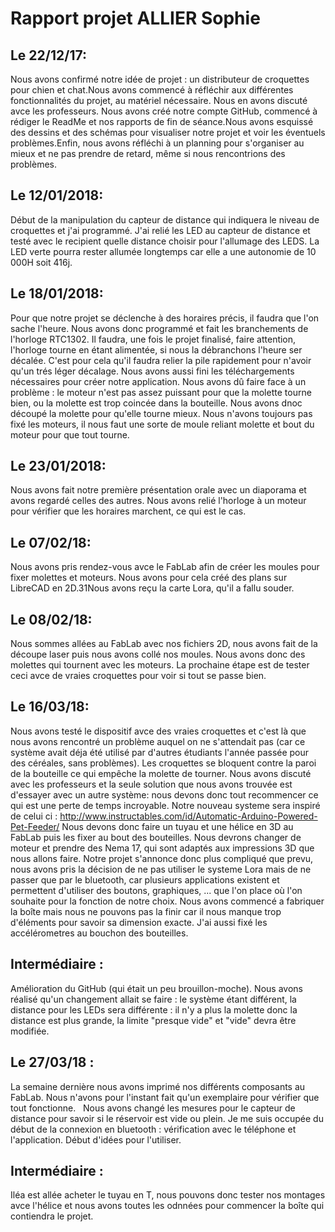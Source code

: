 # Rapport projet ALLIER Sophie

## Le 22/12/17:
Nous avons confirmé notre idée de projet : un distributeur de croquettes pour chien et chat.Nous avons commencé à réfléchir aux différentes fonctionnalités du projet, au matériel nécessaire. Nous en avons discuté avce les professeurs. Nous avons créé notre compte GitHub, commencé à rédiger le ReadMe et nos rapports de fin de séance.Nous avons esquissé des dessins et des schémas pour visualiser notre projet et voir les éventuels problèmes.Enfin, nous avons réfléchi à un planning pour s'organiser au mieux et ne pas prendre de retard, même si nous rencontrions des problèmes.

## Le 12/01/2018:
Début de la manipulation du capteur de distance qui indiquera le niveau de croquettes et j'ai programmé. J'ai relié les LED au capteur de distance et testé avec le recipient quelle distance choisir pour l'allumage des LEDS. La LED verte pourra rester allumée longtemps car elle a une autonomie de 10 000H soit 416j. 

## Le 18/01/2018:
Pour que notre projet se déclenche à des horaires précis, il faudra que l'on sache l'heure.
Nous avons donc programmé et fait les branchements de l'horloge RTC1302. Il faudra, une fois le projet finalisé, faire attention, l'horloge tourne en étant alimentée, si nous la débranchons l'heure ser décalée. C'est pour cela qu'il faudra relier la pile rapidement pour n'avoir qu'un trés léger décalage.
Nous avons aussi fini les téléchargements nécessaires pour créer notre application. 
Nous avons dû faire face à un problème : le moteur n'est pas assez puissant pour que la molette tourne bien, ou la molette est trop coincée dans la bouteille. Nous avons dnoc découpé la molette pour qu'elle tourne mieux. Nous n'avons toujours pas fixé les moteurs, il nous faut une sorte de moule reliant molette et bout du moteur pour que tout tourne.

## Le 23/01/2018: 
Nous avons fait notre première présentation orale avec un diaporama et avons regardé celles des autres.
Nous avons relié l'horloge à un moteur pour vérifier que les horaires marchent, ce qui est le cas.

## Le 07/02/18:
Nous avons pris rendez-vous avce le FabLab afin de créer les moules pour fixer molettes et moteurs. Nous avons pour cela créé des plans sur LibreCAD en 2D.31Nous avons reçu la carte Lora, qu'il a fallu souder.

## Le 08/02/18:
Nous sommes allées au FabLab avec nos fichiers 2D, nous avons fait de la découpe laser puis nous avons collé nos moules. Nous avons donc des molettes qui tournent avec les moteurs. La prochaine étape est de tester ceci avce de vraies croquettes pour voir si tout se passe bien.

## Le 16/03/18: 
Nous avons testé le dispositif avce des vraies croquettes et c'est là que nous avons rencontré un problème auquel on ne s'attendait pas (car ce système avait déja été utilisé par d'autres étudiants l'année passée pour des céréales, sans problèmes). Les croquettes se bloquent contre la paroi de la bouteille ce qui empêche la molette de tourner. 
Nous avons discuté avec les professeurs et la seule solution que nous avons trouvée est d'essayer avec un autre système: nous devons donc tout recommencer ce qui est une perte de temps incroyable. Notre nouveau systeme sera inspiré de celui ci : http://www.instructables.com/id/Automatic-Arduino-Powered-Pet-Feeder/ 
Nous devons donc faire un tuyau et une hélice en 3D au FabLab puis les fixer au bout des bouteilles. Nous devrons changer de moteur et prendre des Nema 17, qui sont adaptés aux impressions 3D que nous allons faire.
Notre projet s'annonce donc plus compliqué que prevu, nous avons pris la décision de ne pas utiliser le systeme Lora mais de ne passer que par le bluetooth, car plusieurs applications existent et permettent d'utiliser des boutons, graphiques, ... que l'on place où l'on souhaite pour la fonction de notre choix.
Nous avons commencé a fabriquer la boîte mais nous ne pouvons pas la finir car il nous manque trop d'éléments pour savoir sa dimension exacte.
J'ai aussi fixé les accélérometres au bouchon des bouteilles.

## Intermédiaire : 
Amélioration du GitHub (qui était un peu brouillon-moche).
Nous avons réalisé qu'un changement allait se faire : le système étant différent, la distance pour les LEDs sera différente : il n'y a plus la molette donc la distance est plus grande, la limite "presque vide" et "vide" devra être modifiée.

## Le 27/03/18 : 
La semaine dernière nous avons imprimé nos différents composants au FabLab. Nous n'avons pour l'instant fait qu'un exemplaire pour vérifier que tout fonctionne.  
Nous avons changé les mesures pour le capteur de distance pour savoir si le réservoir est vide ou plein.
Je me suis occupée du début de la connexion en bluetooth : vérification avec le téléphone et l'application. Début d'idées pour l'utiliser.

## Intermédiaire :
Iléa est allée acheter le tuyau en T, nous pouvons donc tester nos montages avce l'hélice et nous avons toutes les odnnées pour commencer la boîte qui contiendra le projet.





